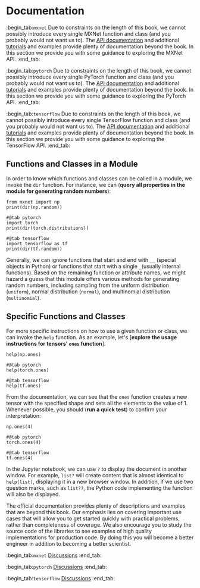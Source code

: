 # Documentation
:begin_tab:`mxnet`
Due to constraints on the length of this book, we cannot possibly introduce every single MXNet function and class (and you probably would not want us to). The [API documentation](https://mxnet.apache.org/versions/1.8.0/api) and additional [tutorials](https://mxnet.apache.org/versions/1.5.0/tutorials/index.html) and examples provide plenty of documentation beyond the book. In this section we provide you with some guidance to exploring the MXNet API.
:end_tab:

:begin_tab:`pytorch`
Due to constraints on the length of this book, we cannot possibly introduce every single PyTorch function and class (and you probably would not want us to). The [API documentation](https://pytorch.org/docs/stable/index.html) and additional [tutorials](https://pytorch.org/tutorials/beginner/basics/intro.html) and examples provide plenty of documentation beyond the book. In this section we provide you with some guidance to exploring the PyTorch API.
:end_tab:

:begin_tab:`tensorflow`
Due to constraints on the length of this book, we cannot possibly introduce every single TensorFlow function and class (and you probably would not want us to). The [API documentation](https://www.tensorflow.org/api_docs) and additional [tutorials](https://www.tensorflow.org/tutorials) and examples provide plenty of documentation beyond the book. In this section we provide you with some guidance to exploring the TensorFlow API.
:end_tab:


## Functions and Classes in a Module

In order to know which functions and classes can be called in a module, we
invoke the `dir` function. For instance, we can (**query all properties in the
module for generating random numbers**):

```{.python .input  n=1}
from mxnet import np
print(dir(np.random))
```

```{.python .input  n=1}
#@tab pytorch
import torch
print(dir(torch.distributions))
```

```{.python .input  n=1}
#@tab tensorflow
import tensorflow as tf
print(dir(tf.random))
```

Generally, we can ignore functions that start and end with `__` (special objects in Python) or functions that start with a single `_`(usually internal functions). Based on the remaining function or attribute names, we might hazard a guess that this module offers various methods for generating random numbers, including sampling from the uniform distribution (`uniform`), normal distribution (`normal`), and multinomial distribution  (`multinomial`).

## Specific Functions and Classes

For more specific instructions on how to use a given function or class, we can invoke the  `help` function. As an example, let's [**explore the usage instructions for tensors' `ones` function**].

```{.python .input}
help(np.ones)
```

```{.python .input}
#@tab pytorch
help(torch.ones)
```

```{.python .input}
#@tab tensorflow
help(tf.ones)
```

From the documentation, we can see that the `ones` function creates a new tensor with the specified shape and sets all the elements to the value of 1. Whenever possible, you should (**run a quick test**) to confirm your interpretation:

```{.python .input}
np.ones(4)
```

```{.python .input}
#@tab pytorch
torch.ones(4)
```

```{.python .input}
#@tab tensorflow
tf.ones(4)
```

In the Jupyter notebook, we can use `?` to display the document in another
window. For example, `list?` will create content that is almost
identical to `help(list)`, displaying it in a new browser
window. In addition, if we use two question marks, such as
`list??`, the Python code implementing the function will also be
displayed.

The official documentation provides plenty of descriptions and examples that are beyond this book. Our emphasis lies on covering important use cases that will allow you to get started quickly with practical problems, rather than completeness of coverage. We also encourage you to study the source code of the libraries to see examples of high quality implementations for production code. By doing this you will become a better engineer in addition to becoming a better scientist.

:begin_tab:`mxnet`
[Discussions](https://discuss.d2l.ai/t/38)
:end_tab:

:begin_tab:`pytorch`
[Discussions](https://discuss.d2l.ai/t/39)
:end_tab:

:begin_tab:`tensorflow`
[Discussions](https://discuss.d2l.ai/t/199)
:end_tab:

```{.python .input}

```
